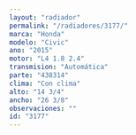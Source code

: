 ```yaml
---
layout: "radiador"
permalink: "/radiadores/3177/"
marca: "Honda"
modelo: "Civic"
ano: "2015"
motor: "L4 1.8 2.4"
transmision: "Automática"
parte: "438314"
clima: "Con clima"
alto: "14 3/4"
ancho: "26 3/8"
observaciones: ""
id: "3177"
---
```


